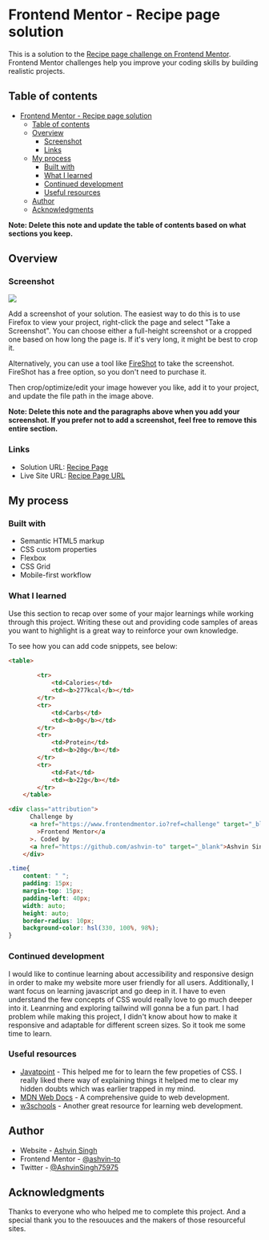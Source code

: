 # Frontend Mentor - Recipe page solution

This is a solution to the [Recipe page challenge on Frontend Mentor](https://www.frontendmentor.io/challenges/recipe-page-KiTsR8QQKm). Frontend Mentor challenges help you improve your coding skills by building realistic projects. 

## Table of contents

- [Frontend Mentor - Recipe page solution](#frontend-mentor---recipe-page-solution)
  - [Table of contents](#table-of-contents)
  - [Overview](#overview)
    - [Screenshot](#screenshot)
    - [Links](#links)
  - [My process](#my-process)
    - [Built with](#built-with)
    - [What I learned](#what-i-learned)
    - [Continued development](#continued-development)
    - [Useful resources](#useful-resources)
  - [Author](#author)
  - [Acknowledgments](#acknowledgments)

**Note: Delete this note and update the table of contents based on what sections you keep.**

## Overview

### Screenshot

![](/Recipe-page-main/assets/images/Web%20capture_29-4-2024_141413_127.0.0.1.jpeg)

Add a screenshot of your solution. The easiest way to do this is to use Firefox to view your project, right-click the page and select "Take a Screenshot". You can choose either a full-height screenshot or a cropped one based on how long the page is. If it's very long, it might be best to crop it.

Alternatively, you can use a tool like [FireShot](https://getfireshot.com/) to take the screenshot. FireShot has a free option, so you don't need to purchase it. 

Then crop/optimize/edit your image however you like, add it to your project, and update the file path in the image above.

**Note: Delete this note and the paragraphs above when you add your screenshot. If you prefer not to add a screenshot, feel free to remove this entire section.**

### Links

- Solution URL: [Recipe Page](https://www.frontendmentor.io/solutions/recipe-page--_hORjmEki)
- Live Site URL: [Recipe Page URL](https://ashvin-to.github.io/Recipe-page/)

## My process

### Built with

- Semantic HTML5 markup
- CSS custom properties
- Flexbox
- CSS Grid
- Mobile-first workflow


### What I learned

Use this section to recap over some of your major learnings while working through this project. Writing these out and providing code samples of areas you want to highlight is a great way to reinforce your own knowledge.

To see how you can add code snippets, see below:

```html
<table>
      
        <tr>
            <td>Calories</td>
            <td><b>277kcal</b></td>
        </tr>
        <tr>
            <td>Carbs</td>
            <td><b>0g</b></td>
        </tr>
        <tr>
            <td>Protein</td>
            <td><b>20g</b></td>
        </tr>
        <tr>
            <td>Fat</td>
            <td><b>22g</b></td>
        </tr>
    </table>
```
```html
<div class="attribution">
      Challenge by
      <a href="https://www.frontendmentor.io?ref=challenge" target="_blank"
        >Frontend Mentor</a
      >. Coded by
      <a href="https://github.com/ashvin-to" target="_blank">Ashvin Singh</a>.
    </div>
```
```css
.time{
    content: " ";
    padding: 15px;
    margin-top: 15px;
    padding-left: 40px;
    width: auto;
    height: auto;
    border-radius: 10px;
    background-color: hsl(330, 100%, 98%);
}
```



### Continued development

I would like to continue learning about accessibility and responsive design in order to make my website more user friendly for all users. Additionally, I want focus on learning javascript and go deep in it. I have to even understand the few concepts of CSS would really love to go much deeper into it. Leanrning and exploring tailwind will gonna be a fun part.
I had problem while making this project, I didn't know about how to make it  responsive and adaptable for different screen sizes. So it took me some time to learn. 


### Useful resources

- [Javatpoint](https://www.javatpoint.com) - This helped me for to learn the few propeties of CSS. I really liked there way of explaining things it helped me to clear my hidden doubts which was earlier trapped in my mind.
- [MDN Web Docs](https://developer.mozilla.org/en-US/) - A comprehensive guide to web development.
- [w3schools](https://www.w3schools.com/) - Another great resource for learning web development.


## Author

- Website - [Ashvin Singh](https://github.com/ashvin-to)
- Frontend Mentor - [@ashvin-to](https://www.frontendmentor.io/profile/ashvin-to)
- Twitter - [@AshvinSingh75975](https://[www.twitter.com/AshvinSing75975])


## Acknowledgments

Thanks to everyone who who helped me to complete this project. And a special thank you to the resouuces and the makers of those resourceful sites. 


